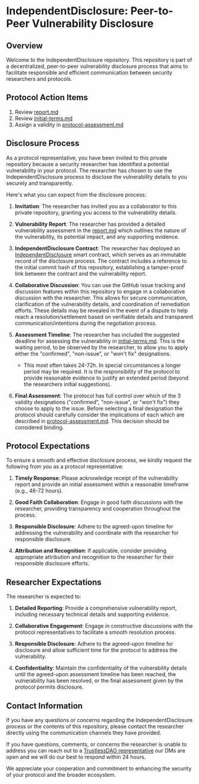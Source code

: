 # IndependentDisclosure: Peer-to-Peer Vulnerability Disclosure

## Overview
Welcome to the IndependentDisclosure repository. This repository is part of a decentralized, peer-to-peer vulnerability disclosure process that aims to facilitate responsible and efficient communication between security researchers and protocols.

## Protocol Action Items
1. Review [report.md](./report.md) 
2. Review [initial-terms.md](./initial-terms.md)
3. Assign a validity in [protocol-assessment.md](./protocol-assessment.md)

## Disclosure Process
As a protocol representative, you have been invited to this private repository because a security researcher has identified a potential vulnerability in your protocol. The researcher has chosen to use the IndependentDisclosure process to disclose the vulnerability details to you securely and transparently.

Here's what you can expect from the disclosure process:

1. **Invitation**: The researcher has invited you as a collaborator to this private repository, granting you access to the vulnerability details.

2. **Vulnerability Report**: The researcher has provided a detailed vulnerability assessment in the [report.md](./report.md) which outlines the nature of the vulnerability, its potential impact, and any supporting evidence.

3. **IndependentDisclosure Contract**: The researcher has deployed an [IndependentDisclosure](https://gist.github.com/0xKorok/cb1925bd68cf919b6d18181d46dd3cce) smart contract, which serves as an immutable record of the disclosure process. The contract includes a reference to the initial commit hash of this repository, establishing a tamper-proof link between the contract and the vulnerability report.

4. **Collaborative Discussion**: You can use the GitHub issue tracking and discussion features within this repository to engage in a collaborative discussion with the researcher. This allows for secure communication, clarification of the vulnerability details, and coordination of remediation efforts. These details may be revealed in the event of a dispute to help reach a resolution/settlement based on verifiable details and transparent communication/intentions during the negotiation process.

5. **Assessment Timeline**: The researcher has included the suggested deadline for assessing the vulnerability in [initial-terms.md](./initial-terms.md). This is the waiting period, to be observed by the researcher, to allow you to apply either the "confirmed", "non-issue", or "won't fix" designations.
    * This most often takes 24-72h. In special circumstances a longer period may be required. It is the responsibility of the protocol to provide reasonable evidence to justify an extended period (beyond the researchers initial suggestions).

6. **Final Assessment**: The protocol has full control over which of the 3 validity designations ("confirmed", "non-issue", or "won't fix") they choose to apply to the issue. Before selecting a final designation the protocol should carefully consider the implications of each which are described in [protocol-assessment.md](./protocol-assessment.md). This decision should be considered binding.


## Protocol Expectations
To ensure a smooth and effective disclosure process, we kindly request the following from you as a protocol representative:

1. **Timely Response**: Please acknowledge receipt of the vulnerability report and provide an initial assessment within a reasonable timeframe (e.g., 48-72 hours).

2. **Good Faith Collaboration**: Engage in good faith discussions with the researcher, providing transparency and cooperation throughout the process.

3. **Responsible Disclosure**: Adhere to the agreed-upon timeline for addressing the vulnerability and coordinate with the researcher for responsible disclosure.

4. **Attribution and Recognition**: If applicable, consider providing appropriate attribution and recognition to the researcher for their responsible disclosure efforts.

## Researcher Expectations
The researcher is expected to:

1. **Detailed Reporting**: Provide a comprehensive vulnerability report, including necessary technical details and supporting evidence.

2. **Collaborative Engagement**: Engage in constructive discussions with the protocol representatives to facilitate a smooth resolution process.

3. **Responsible Disclosure**: Adhere to the agreed-upon timeline for disclosure and allow sufficient time for the protocol to address the vulnerability.

4. **Confidentiality**: Maintain the confidentiality of the vulnerability details until the agreed-upon assessment timeline has been reached, the vulnerability has been resolved, or the final assessment given by the protocol permits disclosure.

## Contact Information
If you have any questions or concerns regarding the IndependentDisclosure process or the contents of this repository, please contact the researcher directly using the communication channels they have provided.

If you have questions, comments, or concerns the researcher is unable to address you can reach out to a [TrustlessDAO representative](https://x.com/0xKorok) our DMs are open and we will do our best to respond within 24 hours.

We appreciate your cooperation and commitment to enhancing the security of your protocol and the broader ecosystem.